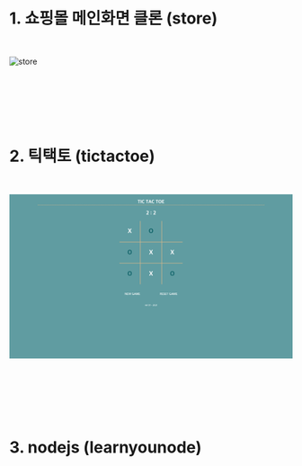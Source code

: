 # 1. 쇼핑몰 메인화면 클론 (store)

</br>

![store](./images/11st.png)

</br>
</br>
</br>
</br>
</br>

# 2. 틱택토 (tictactoe)

</br>

![store](./images/tictactoe.png)

</br>
</br>
</br>
</br>
</br>

# 3. nodejs (learnyounode)

</br>
